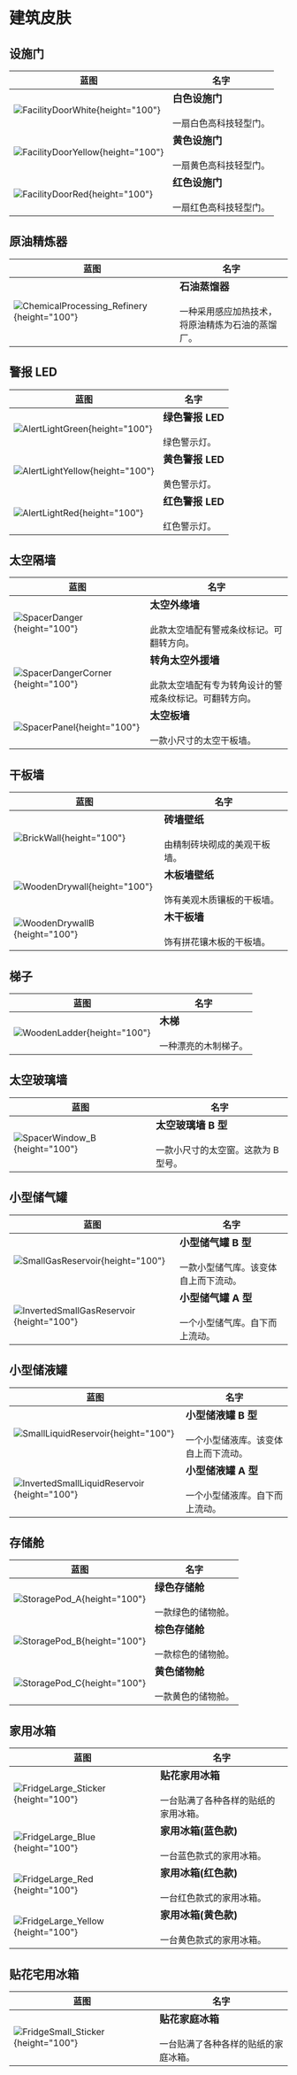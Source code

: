 # 建筑皮肤

## 设施门

| 蓝图                                                                                 | 名字                                                                  |
| ------------------------------------------------------------------------------------ | --------------------------------------------------------------------- |
| ![FacilityDoorWhite](/assets/images/buildings/FacilityDoorWhite.png){height="100"}   | **<font size="+1">白色设施门</font>**<br/><br/>一扇白色高科技轻型门。 |
| ![FacilityDoorYellow](/assets/images/buildings/FacilityDoorYellow.png){height="100"} | **<font size="+1">黄色设施门</font>**<br/><br/>一扇黄色高科技轻型门。 |
| ![FacilityDoorRed](/assets/images/buildings/FacilityDoorRed.png){height="100"}       | **<font size="+1">红色设施门</font>**<br/><br/>一扇红色高科技轻型门。 |

## 原油精炼器

| 蓝图                                                                                                   | 名字                                                                                            |
| ------------------------------------------------------------------------------------------------------ | ----------------------------------------------------------------------------------------------- |
| ![ChemicalProcessing_Refinery](/assets/images/buildings/ChemicalProcessing_Refinery.png){height="100"} | **<font size="+1">石油蒸馏器</font>**<br/><br/>一种采用感应加热技术，将原油精炼为石油的蒸馏厂。 |

## 警报 LED

| 蓝图                                                                             | 名字                                                          |
| -------------------------------------------------------------------------------- | ------------------------------------------------------------- |
| ![AlertLightGreen](/assets/images/buildings/AlertLightGreen.png){height="100"}   | **<font size="+1">绿色警报 LED</font>**<br/><br/>绿色警示灯。 |
| ![AlertLightYellow](/assets/images/buildings/AlertLightYellow.png){height="100"} | **<font size="+1">黄色警报 LED</font>**<br/><br/>黄色警示灯。 |
| ![AlertLightRed](/assets/images/buildings/AlertLightRed.png){height="100"}       | **<font size="+1">红色警报 LED</font>**<br/><br/>红色警示灯。 |

## 太空隔墙

| 蓝图                                                                                 | 名字                                                                                                      |
| ------------------------------------------------------------------------------------ | --------------------------------------------------------------------------------------------------------- |
| ![SpacerDanger](/assets/images/buildings/SpacerDanger.png){height="100"}             | **<font size="+1">太空外缘墙</font>**<br/><br/>此款太空墙配有警戒条纹标记。可翻转方向。                   |
| ![SpacerDangerCorner](/assets/images/buildings/SpacerDangerCorner.png){height="100"} | **<font size="+1">转角太空外援墙</font>**<br/><br/>此款太空墙配有专为转角设计的警戒条纹标记。可翻转方向。 |
| ![SpacerPanel](/assets/images/buildings/SpacerPanel.png){height="100"}               | **<font size="+1">太空板墙</font>**<br/><br/>一款小尺寸的太空干板墙。                                     |

## 干板墙

| 蓝图                                                                         | 名字                                                                      |
| ---------------------------------------------------------------------------- | ------------------------------------------------------------------------- |
| ![BrickWall](/assets/images/buildings/BrickWall.png){height="100"}           | **<font size="+1">砖墙壁纸</font>**<br/><br/>由精制砖块砌成的美观干板墙。 |
| ![WoodenDrywall](/assets/images/buildings/WoodenDrywall.png){height="100"}   | **<font size="+1">木板墙壁纸</font>**<br/><br/>饰有美观木质镶板的干板墙。 |
| ![WoodenDrywallB](/assets/images/buildings/WoodenDrywallB.png){height="100"} | **<font size="+1">木干板墙</font>**<br/><br/>饰有拼花镶木板的干板墙。     |

## 梯子

| 蓝图                                                                     | 名字                                                          |
| ------------------------------------------------------------------------ | ------------------------------------------------------------- |
| ![WoodenLadder](/assets/images/buildings/WoodenLadder.png){height="100"} | **<font size="+1">木梯</font>**<br/><br/>一种漂亮的木制梯子。 |

## 太空玻璃墙

| 蓝图                                                                         | 名字                                                                                    |
| ---------------------------------------------------------------------------- | --------------------------------------------------------------------------------------- |
| ![SpacerWindow_B](/assets/images/buildings/SpacerWindow_B.png){height="100"} | **<font size="+1">太空玻璃墙 B 型</font>**<br/><br/>一款小尺寸的太空窗。这款为 B 型号。 |

## 小型储气罐

| 蓝图                                                                                               | 名字                                                                                     |
| -------------------------------------------------------------------------------------------------- | ---------------------------------------------------------------------------------------- |
| ![SmallGasReservoir](/assets/images/buildings/SmallGasReservoir.png){height="100"}                 | **<font size="+1">小型储气罐 B 型</font>**<br/><br/>一款小型储气库。该变体自上而下流动。 |
| ![InvertedSmallGasReservoir](/assets/images/buildings/InvertedSmallGasReservoir.png){height="100"} | **<font size="+1">小型储气罐 A 型</font>**<br/><br/>一个小型储气库。自下而上流动。       |

## 小型储液罐

| 蓝图                                                                                                     | 名字                                                                                     |
| -------------------------------------------------------------------------------------------------------- | ---------------------------------------------------------------------------------------- |
| ![SmallLiquidReservoir](/assets/images/buildings/SmallLiquidReservoir.png){height="100"}                 | **<font size="+1">小型储液罐 B 型</font>**<br/><br/>一个小型储液库。该变体自上而下流动。 |
| ![InvertedSmallLiquidReservoir](/assets/images/buildings/InvertedSmallLiquidReservoir.png){height="100"} | **<font size="+1">小型储液罐 A 型</font>**<br/><br/>一个小型储液库。自下而上流动。       |

## 存储舱

| 蓝图                                                                     | 名字                                                              |
| ------------------------------------------------------------------------ | ----------------------------------------------------------------- |
| ![StoragePod_A](/assets/images/buildings/StoragePod_A.png){height="100"} | **<font size="+1">绿色存储舱</font>**<br/><br/>一款绿色的储物舱。 |
| ![StoragePod_B](/assets/images/buildings/StoragePod_B.png){height="100"} | **<font size="+1">棕色存储舱</font>**<br/><br/>一款棕色的储物舱。 |
| ![StoragePod_C](/assets/images/buildings/StoragePod_C.png){height="100"} | **<font size="+1">黄色储物舱</font>**<br/><br/>一款黄色的储物舱。 |

## 家用冰箱

| 蓝图                                                                                   | 名字                                                                                  |
| -------------------------------------------------------------------------------------- | ------------------------------------------------------------------------------------- |
| ![FridgeLarge_Sticker](/assets/images/buildings/FridgeLarge_Sticker.png){height="100"} | **<font size="+1">贴花家用冰箱</font>**<br/><br/>一台贴满了各种各样的贴纸的家用冰箱。 |
| ![FridgeLarge_Blue](/assets/images/buildings/FridgeLarge_Blue.png){height="100"}       | **<font size="+1">家用冰箱(蓝色款)</font>**<br/><br/>一台蓝色款式的家用冰箱。         |
| ![FridgeLarge_Red](/assets/images/buildings/FridgeLarge_Red.png){height="100"}         | **<font size="+1">家用冰箱(红色款)</font>**<br/><br/>一台红色款式的家用冰箱。         |
| ![FridgeLarge_Yellow](/assets/images/buildings/FridgeLarge_Yellow.png){height="100"}   | **<font size="+1">家用冰箱(黄色款)</font>**<br/><br/>一台黄色款式的家用冰箱。         |

## 贴花宅用冰箱

| 蓝图                                                                                   | 名字                                                                                  |
| -------------------------------------------------------------------------------------- | ------------------------------------------------------------------------------------- |
| ![FridgeSmall_Sticker](/assets/images/buildings/FridgeSmall_Sticker.png){height="100"} | **<font size="+1">贴花家庭冰箱</font>**<br/><br/>一台贴满了各种各样的贴纸的家庭冰箱。 |
